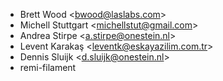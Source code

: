 - Brett Wood \<<bwood@laslabs.com>\>
- Michell Stuttgart \<<michellstut@gmail.com>\>
- Andrea Stirpe \<<a.stirpe@onestein.nl>\>
- Levent Karakaş \<<leventk@eskayazilim.com.tr>\>
- Dennis Sluijk \<<d.sluijk@onestein.nl>\>
- remi-filament
